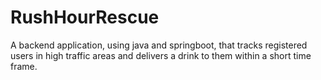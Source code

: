 # RushHourRescue
A backend application, using java and springboot, that tracks registered users in high traffic areas and delivers a drink to them within a short time frame.
